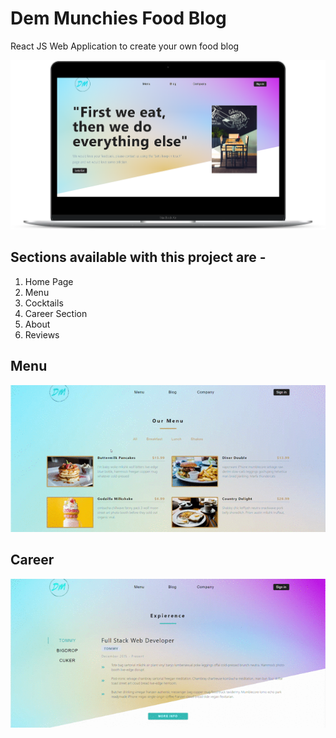 # Dem Munchies Food Blog

React JS Web Application to create your own food blog

![Homepage ScreenShot](https://github.com/bishwjeet-singh/dem_munchies/blob/main/homepage.png)

## Sections available with this project are -

1. Home Page
2. Menu
3. Cocktails
4. Career Section
4. About
5. Reviews

## Menu

![Menu ScreenShot](https://github.com/bishwjeet-singh/dem_munchies/blob/main/menu.gif)

## Career

![CareerSection ScreenShot](https://github.com/bishwjeet-singh/dem_munchies/blob/main/career.gif)
